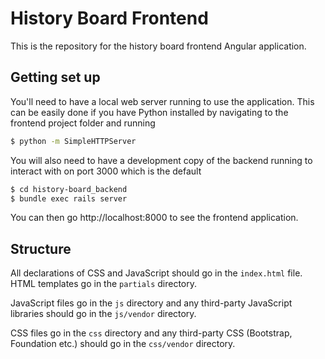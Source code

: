 # History Board Frontend

This is the repository for the history board frontend Angular application.

## Getting set up
You'll need to have a local web server running to use the application. This can be easily done if you have Python installed by navigating to the frontend project folder and running
```bash
$ python -m SimpleHTTPServer
```
You will also need to have a development copy of the backend running to interact with on port 3000 which is the default
```bash
$ cd history-board_backend
$ bundle exec rails server
```

You can then go http://localhost:8000 to see the frontend application.

## Structure
All declarations of CSS and JavaScript should go in the `index.html` file. HTML templates go in the `partials` directory.

JavaScript files go in the `js` directory and any third-party JavaScript libraries should go in the `js/vendor` directory.

CSS files go in the `css` directory and any third-party CSS (Bootstrap, Foundation etc.) should go in the `css/vendor` directory.
